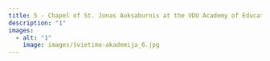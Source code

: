 ```yaml
---
title: 5 - Chapel of St. Jonas Auksaburnis at the VDU Academy of Education, Vilnius
description: "1"
images:
  - alt: "1"
    image: images/švietimo-akademija_6.jpg
---
```


